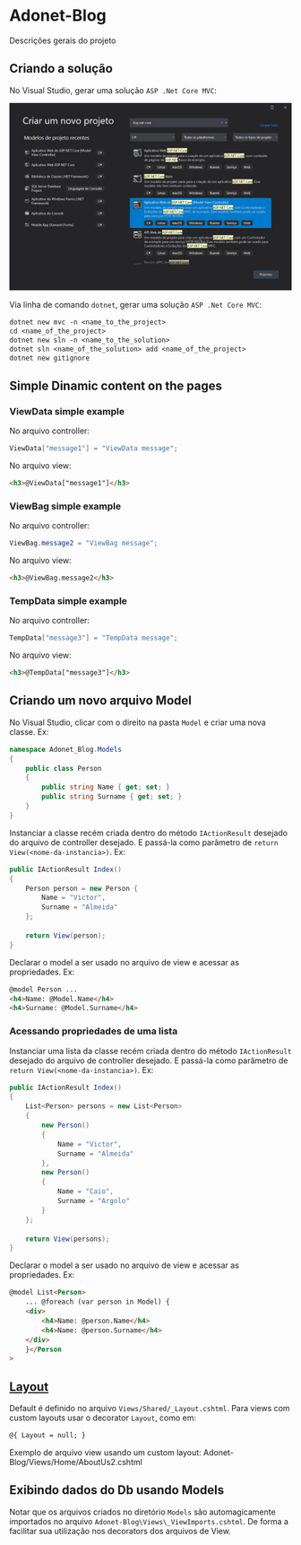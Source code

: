 # Adonet-Blog

Descrições gerais do projeto

## Criando a solução

No Visual Studio, gerar uma solução `ASP .Net Core MVC`:

![ASP.Net Core MVC](img/ASPNetCore_MVC_ProjectCreation.jpg)

Via linha de comando `dotnet`, gerar uma solução `ASP .Net Core MVC`:

```shell
dotnet new mvc -n <name_to_the_project>
cd <name_of_the_project>
dotnet new sln -n <name_to_the_solution>
dotnet sln <name_of_the_solution> add <name_of_the_project>
dotnet new gitignore
```

## Simple Dinamic content on the pages

### ViewData simple example

No arquivo controller:

```csharp
ViewData["message1"] = "ViewData message";
```

No arquivo view:

```html
<h3>@ViewData["message1"]</h3>
```

### ViewBag simple example

No arquivo controller:

```csharp
ViewBag.message2 = "ViewBag message";
```

No arquivo view:

```html
<h3>@ViewBag.message2</h3>
```

### TempData simple example

No arquivo controller:

```csharp
TempData["message3"] = "TempData message";
```

No arquivo view:

```html
<h3>@TempData["message3"]</h3>
```

## Criando um novo arquivo Model

No Visual Studio, clicar com o direito na pasta `Model` e criar uma nova classe.
Ex:

```csharp
namespace Adonet_Blog.Models
{
    public class Person
    {
        public string Name { get; set; }
        public string Surname { get; set; }
    }
}
```

Instanciar a classe recém criada dentro do método `IActionResult` desejado do
arquivo de controller desejado. E passá-la como parâmetro de
`return View(<nome-da-instancia>)`. Ex:

```csharp
public IActionResult Index()
{
    Person person = new Person {
        Name = "Victor",
        Surname = "Almeida"
    };

    return View(person);
}
```

Declarar o model a ser usado no arquivo de view e acessar as propriedades.
Ex:

```html
@model Person ...
<h4>Name: @Model.Name</h4>
<h4>Surname: @Model.Surname</h4>
```

### Acessando propriedades de uma lista

Instanciar uma lista da classe recém criada dentro do método `IActionResult` desejado do
arquivo de controller desejado. E passá-la como parâmetro de
`return View(<nome-da-instancia>)`. Ex:

```csharp
public IActionResult Index()
{
    List<Person> persons = new List<Person>
    {
        new Person()
        {
            Name = "Victor",
            Surname = "Almeida"
        },
        new Person()
        {
            Name = "Caio",
            Surname = "Argolo"
        }
    };

    return View(persons);
}
```

Declarar o model a ser usado no arquivo de view e acessar as propriedades.
Ex:

```html
@model List<Person>
    ... @foreach (var person in Model) {
    <div>
        <h4>Name: @person.Name</h4>
        <h4>Name: @person.Surname</h4>
    </div>
    }</Person
>
```

## [Layout](https://docs.microsoft.com/en-us/aspnet/core/mvc/views/layout?view=aspnetcore-5.0)

Default é definido no arquivo `Views/Shared/_Layout.cshtml`. Para views com
custom layouts usar o decorator `Layout`, como em:

```html
@{ Layout = null; }
```

Exemplo de arquivo view usando um custom layout: Adonet-Blog/Views/Home/AboutUs2.cshtml

## Exibindo dados do Db usando Models

Notar que os arquivos criados no diretório `Models` são automagicamente
importados no arquivo `Adonet-Blog\Views\_ViewImports.cshtml`. De forma a
facilitar sua utilização nos decorators dos arquivos de View.
